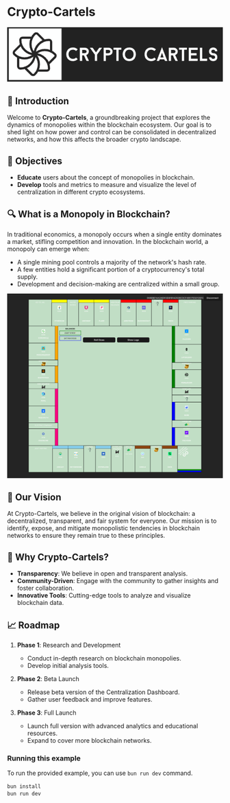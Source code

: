 # Crypto-Cartels

![Crypto-Cartels Logo](./src/assets/logo.png)

## 📜 Introduction

Welcome to **Crypto-Cartels**, a groundbreaking project that explores the dynamics of monopolies within the blockchain ecosystem. Our goal is to shed light on how power and control can be consolidated in decentralized networks, and how this affects the broader crypto landscape.

## 🎯 Objectives

- **Educate** users about the concept of monopolies in blockchain.
- **Develop** tools and metrics to measure and visualize the level of centralization in different crypto ecosystems.

## 🔍 What is a Monopoly in Blockchain?

In traditional economics, a monopoly occurs when a single entity dominates a market, stifling competition and innovation. In the blockchain world, a monopoly can emerge when:

- A single mining pool controls a majority of the network's hash rate.
- A few entities hold a significant portion of a cryptocurrency's total supply.
- Development and decision-making are centralized within a small group.

![Monopoly Diagram](./src/assets/gameboard.png)

## 🚀 Our Vision

At Crypto-Cartels, we believe in the original vision of blockchain: a decentralized, transparent, and fair system for everyone. Our mission is to identify, expose, and mitigate monopolistic tendencies in blockchain networks to ensure they remain true to these principles.


## 🌟 Why Crypto-Cartels?

- **Transparency**: We believe in open and transparent analysis.
- **Community-Driven**: Engage with the community to gather insights and foster collaboration.
- **Innovative Tools**: Cutting-edge tools to analyze and visualize blockchain data.

## 📈 Roadmap

1. **Phase 1**: Research and Development
   - Conduct in-depth research on blockchain monopolies.
   - Develop initial analysis tools.

2. **Phase 2**: Beta Launch
   - Release beta version of the Centralization Dashboard.
   - Gather user feedback and improve features.

3. **Phase 3**: Full Launch
   - Launch full version with advanced analytics and educational resources.
   - Expand to cover more blockchain networks.

### Running this example

To run the provided example, you can use `bun run dev` command.

```bash
bun install
bun run dev
```